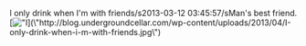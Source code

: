I only drink when I\'m with friends/s2013-03-12 03:45:57/sMan\'s best friend. [![\"I](\"http://blog.undergroundcellar.com/wp-content/uploads/2013/04/I-only-drink-when-i-m-with-friends.jpg\")](\"http://blog.undergroundcellar.com/wp-content/uploads/2013/04/I-only-drink-when-i-m-with-friends.jpg\")